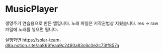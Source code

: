 # MusicPlayer
생명주기 연습용으로 만든 앱입니다.
노래 파일은 저작권법상 지웠습니다.
res -> raw 파일에 노래를 넣으면 됩니다.

실행화면
https://solar-team-d8a.notion.site/aa866feaa9c2490a83c6c0e2c73ff857a
